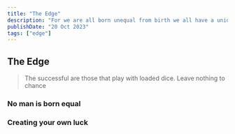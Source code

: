 ```yaml
---
title: "The Edge"
description: "For we are all born unequal from birth we all have a unique edge, how to use your edge to your advantage"
publishDate: "20 Oct 2023"
tags: ["edge"]
---
```


## The Edge

> The successful are those that play with loaded dice. Leave nothing to chance

### No man is born equal 

### Creating your own luck